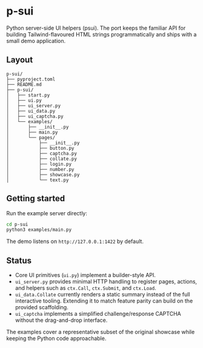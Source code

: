 # p-sui

Python server-side UI helpers (psui). The
port keeps the familiar API for building Tailwind-flavoured HTML strings
programmatically and ships with a small demo application.

## Layout

```
p-sui/
├── pyproject.toml
├── README.md
├── p-sui/
│   ├── start.py
│   ├── ui.py
│   ├── ui_server.py
│   ├── ui_data.py
│   ├── ui_captcha.py
│   └── examples/
│       ├── __init__.py
│       ├── main.py
│       └── pages/
│           ├── __init__.py
│           ├── button.py
│           ├── captcha.py
│           ├── collate.py
│           ├── login.py
│           ├── number.py
│           ├── showcase.py
│           └── text.py
```

## Getting started

Run the example server directly:

```bash
cd p-sui
python3 examples/main.py
```

The demo listens on `http://127.0.0.1:1422` by default.

## Status

- Core UI primitives (`ui.py`) implement a builder-style API.
- `ui_server.py` provides minimal HTTP handling to register pages, actions,
  and helpers such as `ctx.Call`, `ctx.Submit`, and `ctx.Load`.
- `ui_data.Collate` currently renders a static summary instead of the full
  interactive tooling. Extending it to match feature parity can build on the
  provided scaffolding.
- `ui_captcha` implements a simplified challenge/response CAPTCHA without
  the drag-and-drop interface.

The examples cover a representative subset of the original showcase while
keeping the Python code approachable.
